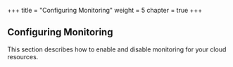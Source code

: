 +++
title = "Configuring Monitoring"
weight = 5
chapter = true
+++


## Configuring Monitoring
This section describes how to enable and disable monitoring for your cloud resources.